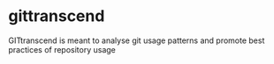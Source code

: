 # gittranscend
GITtranscend is meant to analyse git usage patterns and promote best practices of repository usage 
